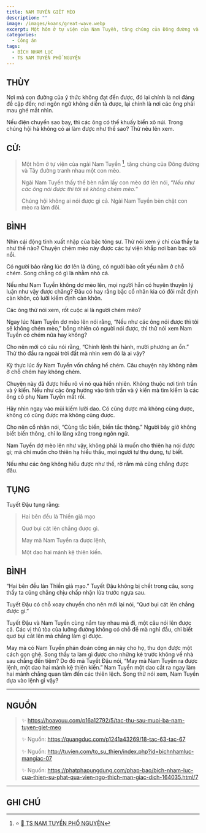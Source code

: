 ```yaml
---
title: NAM TUYỀN GIẾT MÈO
description: ""
image: /images/koans/great-wave.webp
excerpt: Một hôm ở tự viện của Nam Tuyền, tăng chúng của Đông đường và Tây đường tranh nhau một con mèo
categories:
  - Công án
tags:
  - BÍCH NHAM LỤC
  - TS NAM TUYỀN PHỔ NGUYỆN
---
```


## THÙY

Nơi mà con đường của ý thức không đạt đến được, đó lại chính là nơi đáng đề cập đến; nơi ngôn ngữ không diễn tả được, lại chính là nơi các ông phải mau ghé mắt nhìn.

Nếu điện chuyển sao bay, thì các ông có thể khuấy biển xô núi. Trong chúng hội há không có ai làm được như thế sao? Thử nêu lên xem.

## CỬ:

> Một hôm ở tự viện của ngài Nam Tuyền [^1], tăng chúng của Đông đường và Tây đường tranh nhau một con mèo.
>
> Ngài Nam Tuyền thấy thế bèn nắm lấy con mèo dơ lên nói, “_Nếu như các ông nói được thì tôi sẽ không chém mèo._”
>
> Chúng hội không ai nói được gì cả. Ngài Nam Tuyền bèn chặt con mèo ra làm đôi.

## BÌNH

Nhìn cái động tĩnh xuất nhập của bậc tông sư. Thử nói xem ý chỉ của thầy ta như thế nào? Chuyện chém mèo này được các tự viện khắp nơi bàn bạc sôi nổi.

Có người bảo rằng lúc dơ lên là đúng, có người bảo cốt yếu nằm ở chỗ chém. Song chẳng có gì là nhằm nhò cả.

Nếu như Nam Tuyền không dơ mèo lên, mọi người hẳn có huyên thuyên lý luận như vậy được chăng? Đâu có hay rằng bậc cổ nhân kia có đôi mắt định càn khôn, có lưỡi kiếm định càn khôn.

Các ông thử nói xem, rốt cuộc ai là người chém mèo?

Ngay lúc Nam Tuyền dơ mèo lên nói rằng, “Nếu như các ông nói được thì tôi sẽ không chém mèo,” bỗng nhiên có người nói được, thì thử nói xem Nam Tuyền có chém nữa hay không?

Cho nên mới có câu nói rằng, “Chính lệnh thi hành, mười phương an ổn.” Thử thò đầu ra ngoài trời đất mà nhìn xem đó là ai vậy?

Kỳ thực lúc ấy Nam Tuyền vốn chẳng hế chém. Câu chuyện này không nằm ở chỗ chém hay không chém.

Chuyện này đã được hiểu rõ vì nó quá hiển nhiên. Không thuộc nơi tình trần và ý kiến. Nếu như các ông hướng vào tình trần và ý kiến mà tìm kiếm là các ông cô phụ Nam Tuyền mất rồi.

Hãy nhìn ngay vào mũi kiếm lưỡi dao. Có cũng được mà không cũng được, không có cũng được mà không cũng được.

Cho nên cổ nhân nói, “Cùng tắc biến, biến tắc thông.” Người bây giờ không biết biến thông, chỉ lo lăng xăng trong ngôn ngữ.

Nam Tuyền dơ mèo lên như vậy, không phải là muốn cho thiên hạ nói được gì; mà chỉ muốn cho thiên hạ hiểu thấu, mọi người tự thụ dụng, tự biết.

Nếu như các ông không hiểu được như thế, rờ rẫm mà cũng chẳng được đâu.

## TỤNG

Tuyết Đậu tụng rằng:

> Hai bên đều là Thiền giả mạo
>
> Quơ bụi cát lên chẳng được gì.
>
> May mà Nam Tuyền ra được lệnh,
>
> Một dao hai mảnh kệ thiên kiến.

## BÌNH

“Hai bên đều làn Thiền giả mạo.” Tuyết Đậu không bị chết trong câu, song thầy ta cũng chẳng chịu chấp nhận lừa trước ngựa sau.

Tuyết Đậu có chỗ xoay chuyển cho nên mới lại nói, “Quơ bụi cát lên chẳng được gì.”

Tuyết Đậu và Nam Tuyền cùng nắm tay nhau mà đi, một câu nói lên được cả. Các vị thủ tòa của lưỡng đường không có chỗ để mà nghỉ đầu, chỉ biết quơ bụi cát lên mà chẳng làm gì được.

May mà có Nam Tuyền phán đoán công án này cho họ, thu dọn được một cách gọn ghẽ. Song thầy ta làm gì được cho những kẻ trước không về nhà sau chẳng đến tiệm? Do đó mà Tuyết Đậu nói, “May mà Nam Tuyền ra được lệnh, một dao hai mảnh kệ thiên kiến.” Nam Tuyền một dao cắt ra ngay làm hai mảnh chẳng quan tâm đến các thiên lệch. Song thử nói xem, Nam Tuyền dựa vào lệnh gì vậy?

<hr class="blog-rule" />

## NGUỒN

> ✨ https://hoavouu.com/p16a12792/5/tac-thu-sau-muoi-ba-nam-tuyen-giet-meo
>
> ✨ Nguồn: https://quangduc.com/p1241a43269/18-tac-63-tac-67
>
> ✨ Nguồn: http://tuvien.com/to_su_thien/index.php?id=bichnhamluc-mangiac-07
>
> ✨ Nguồn: https://phatphapungdung.com/phap-bao/bich-nham-luc-cua-thien-su-phat-qua-vien-ngo-thich-man-giac-dich-164035.html/7

<hr class="blog-rule" />

## GHI CHÚ

[^1]: ⭐️ <a href="/masters/ts-nam-tuyen-pho-nguyen/" target="_blank">🔗 TS NAM TUYỀN PHỔ NGUYỆN</a>

